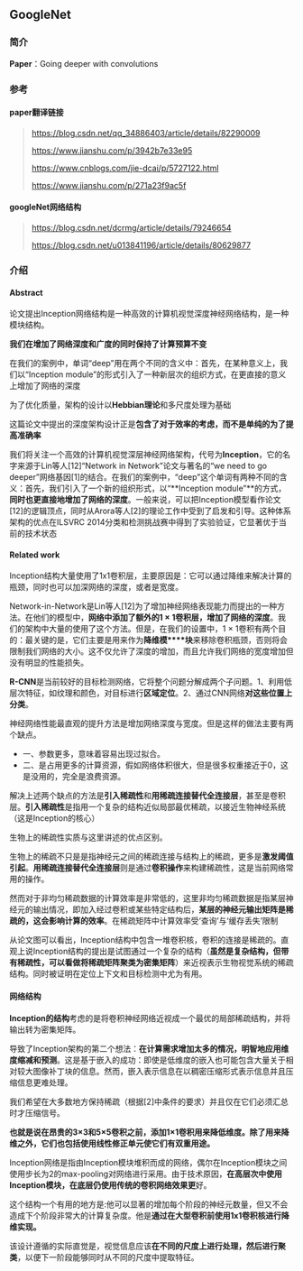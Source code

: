 ## GoogleNet

### 简介

**Paper**：Going deeper with convolutions

### 参考

#### paper翻译链接

> https://blog.csdn.net/qq_34886403/article/details/82290009
>
> https://www.jianshu.com/p/3942b7e33e95
>
> https://www.cnblogs.com/jie-dcai/p/5727122.html
>
> https://www.jianshu.com/p/271a23f9ac5f

#### googleNet网络结构

> https://blog.csdn.net/dcrmg/article/details/79246654
>
> https://blog.csdn.net/u013841196/article/details/80629877

### 介绍

#### Abstract

论文提出Inception网络结构是一种高效的计算机视觉深度神经网络结构，是一种模块结构。

**我们在增加了网络深度和广度的同时保持了计算预算不变**

在我们的案例中，单词“deep”用在两个不同的含义中：首先，在某种意义上，我们以“Inception module”的形式引入了一种新层次的组织方式，在更直接的意义上增加了网络的深度

为了优化质量，架构的设计以**Hebbian理论**和多尺度处理为基础

这篇论文中提出的深度架构设计正是**包含了对于效率的考虑，而不是单纯的为了提高准确率**

我们将关注一个高效的计算机视觉深层神经网络架构，代号为**Inception**，它的名字来源于Lin等人[12]“Network in Network”论文与著名的“we need to go deeper”网络基因[1]的结合。在我们的案例中，“deep”这个单词有两种不同的含义：首先，我们引入了一个新的组织形式，以“**Inception module”**的方式，**同时也更直接地增加了网络的深度**。一般来说，可以把Inception模型看作论文[12]的逻辑顶点，同时从Arora等人[2]的理论工作中受到了启发和引导。这种体系架构的优点在ILSVRC 2014分类和检测挑战赛中得到了实验验证，它显著优于当前的技术状态




#### Related work

Inception结构大量使用了1x1卷积层，主要原因是：它可以通过降维来解决计算的瓶颈，同时也可以加深网络的深度，或者是宽度。

Network-in-Network是Lin等人[12]为了增加神经网络表现能力而提出的一种方法。在他们的模型中，**网络中添加了额外的1 × 1卷积层，增加了网络的深度**。我们的架构中大量的使用了这个方法。但是，在我们的设置中，1 × 1卷积有两个目的：最关键的是，它们主要是用来作为**降维模****块**来移除卷积瓶颈，否则将会限制我们网络的大小。这不仅允许了深度的增加，而且允许我们网络的宽度增加但没有明显的性能损失。

**R-CNN**是当前较好的目标检测网络，它将整个问题分解成两个子问题。1、利用低层次特征，如纹理和颜色，对目标进行**区域定位**。2、通过CNN网络**对这些位置上分类**。

神经网络性能最直观的提升方法是增加网络深度与宽度。但是这样的做法主要有两个缺点。

- 一、参数更多，意味着容易出现过拟合。
- 二、是占用更多的计算资源，假如网络体积很大，但是很多权重接近于0，这是没用的，完全是浪费资源。

解决上述两个缺点的方法是**引入稀疏性**和**用稀疏连接替代全连接层**，甚至是卷积层。**引入稀疏性**是指用一个复杂的结构近似局部最优稀疏，以接近生物神经系统（这是Inception的核心）

生物上的稀疏性实质与这里讲述的优点区别。

生物上的稀疏不只是是指神经元之间的稀疏连接与结构上的稀疏，更多是**激发阈值引起**。**用稀疏连接替代全连接层**则是通过**卷积操作**来构建稀疏性，这是当前网络常用的操作。

然而对于非均匀稀疏数据的计算效率是非常低的，这里非均匀稀疏数据是指某层神经元的输出情况，即加入经过卷积或某些特定结构后，**某层的神经元输出矩阵是稀疏的，这会影响计算的效率**。在稀疏矩阵中计算效率受‘查询’与‘缓存丢失’限制

 从论文图可以看出，Inception结构中包含一堆卷积核，卷积的连接是稀疏的。直观上说Inception结构的提出是试图通过一个复杂的结构（**虽然是复杂结构，但带有稀疏性，可以看做将稀疏矩阵聚类为密集矩阵**）来近视表示生物视觉系统的稀疏结构。同时被证明在定位上下文和目标检测中尤为有用。

#### 网络结构

**Inception的结构**考虑的是将卷积神经网络近视成一个最优的局部稀疏结构，并将输出转为密集矩阵。

导致了Inception架构的第二个想法：**在计算需求增加太多的情况，明智地应用维度缩减和预测**。这是基于嵌入的成功：即使是低维度的嵌入也可能包含大量关于相对较大图像补丁块的信息。然而，嵌入表示信息在以稠密压缩形式表示信息并且压缩信息更难处理。

我们希望在大多数地方保持稀疏（根据[2]中条件的要求）并且仅在它们必须汇总时才压缩信号。

**也就是说在昂贵的3×3和5×5卷积之前，添加1×1卷积用来降低维度。除了用来降维之外，它们也包括使用线性修正单元使它们有双重用途。**

Inception网络是指由Inception模块堆积而成的网络，偶尔在Inception模块之间使用步长为2的max-pooling对网络进行采用。由于技术原因，**在高层次中使用Inception模块，在底层仍使用传统的卷积网络效果更**好。

这个结构一个有用的地方是:他可以显著的增加每个阶段的神经元数量，但又不会造成下个阶段非常大的计算复杂度。他是**通过在大型卷积前使用1x1卷积核进行降维实现。**

该设计遵循的实际直觉是，视觉信息应该**在不同的尺度上进行处理，然后进行聚类**，以便下一阶段能够同时从不同的尺度中提取特征。